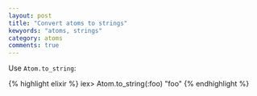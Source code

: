 ```yaml
---
layout: post
title: "Convert atoms to strings"
kewyords: "atoms, strings"
category: atoms
comments: true
---
```


Use `Atom.to_string`:

{% highlight elixir %}
iex> Atom.to_string(:foo)
"foo"
{% endhighlight %}
